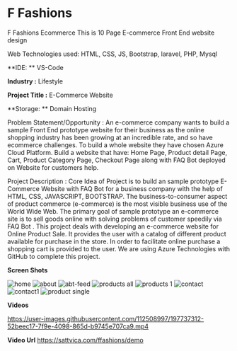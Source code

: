 # F Fashions
 F Fashions Ecommerce
This is 10 Page E-commerce Front End website design

Web Technologies used: HTML, CSS, JS, Bootstrap, laravel, PHP, Mysql

**IDE: **
VS-Code


**Industry :**
Lifestyle

**Project Title :**
E-Commerce Website 

**Storage: **
Domain Hosting

Problem Statement/Opportunity :
An e-commerce company wants to build a sample Front End prototype website for their business as the online shopping industry has been growing at an incredible rate, and so have ecommerce challenges. To build a whole website they have chosen Azure Cloud Platform. Build a website that have: Home Page, Product detail Page, Cart, Product Category Page, Checkout Page along with FAQ Bot deployed on Website for customers help.

Project Description :
Core Idea of Project is to build an sample prototype E-Commerce Website with FAQ Bot for a business company with the help of HTML, CSS, JAVASCRIPT, BOOTSTRAP. The business-to-consumer aspect of product commerce (e-commerce) is the most visible business use of the World Wide Web. The primary goal of sample prototype an e-commerce site is to sell goods online with solving problems of customer speedily via FAQ Bot . This project deals with developing an e-commerce website for Online Product Sale. It provides the user with a catalog of different product available for purchase in the store. In order to facilitate online purchase a shopping cart is provided to the user. We are using Azure Technologies with GitHub to complete this project.

**Screen Shots**

![home](https://user-images.githubusercontent.com/112508997/197736371-26906a89-f070-4390-8948-95eb094dea97.jpg)
![about](https://user-images.githubusercontent.com/112508997/197736388-756cc984-54a5-44b7-afe8-a3c22ed461b1.jpg)
![abt-feed](https://user-images.githubusercontent.com/112508997/197736394-bf738be2-eaa0-4d8e-ba62-a474210801ca.jpg)
![products all](https://user-images.githubusercontent.com/112508997/197736457-4edd5417-355e-476d-93f3-5254235dfbdf.jpg)
![products 1](https://user-images.githubusercontent.com/112508997/197736463-0ccb336c-c58a-4832-81e0-8fff93708300.jpg)
![contact](https://user-images.githubusercontent.com/112508997/197736467-9f389761-7995-4f17-870b-ac5910429f60.jpg)
![contact1](https://user-images.githubusercontent.com/112508997/197736470-466cef3e-2a38-4558-b466-9312f0938079.jpg)
![product single](https://user-images.githubusercontent.com/112508997/197736515-4b4fb269-8193-4416-860c-c301813f6910.jpg)

**Videos**


https://user-images.githubusercontent.com/112508997/197737312-52beec17-7f9e-4098-865d-b9745e707ca9.mp4

**Video Url**
https://sattvica.com/ffashions/demo
